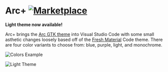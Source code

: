 # Arc+ [![Marketplace][Marketplace]](https://marketplace.visualstudio.com/items?itemName=ph-hawkins.arc-plus)

[Marketplace]: https://vsmarketplacebadge.apphb.com/version-short/ph-hawkins.arc-plus.svg

**Light theme now available!**

Arc+ brings the [Arc GTK theme](https://github.com/horst3180/arc-theme) into Visual Studio Code with some small asthetic changes loosely based off of the [Fresh Material](https://marketplace.visualstudio.com/items?itemName=2ndshift.fresh-material) Code theme. There are four color variants to choose from: blue, purple, light, and monochrome.

![Colors Example](https://imgur.com/W38sTmQ.png)

![Light Theme](https://imgur.com/H53uWsg.png)
